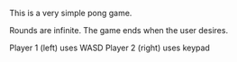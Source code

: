 This is a very simple pong game.

Rounds are infinite. The game ends when the user desires.

Player 1 (left) uses WASD
Player 2 (right) uses keypad
